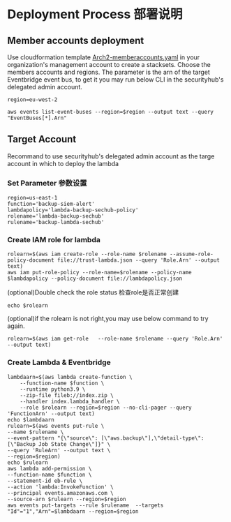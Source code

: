 #  Deployment Process 部署说明

## Member accounts deployment
Use cloudformation template [Arch2-memberaccounts.yaml](Arch2-memberaccounts.yaml) in your organization's management account to create a stacksets.
Choose the members accounts and regions.
The parameter is the arn of the target Eventbridge event bus, to get it you may run below CLI in the securityhub's delegated admin account.

```
region=eu-west-2
```
```
aws events list-event-buses --region=$region --output text --query "EventBuses[*].Arn"
```
## Target Account
Recommand to use securityhub's delegated admin account as the targe account in which to deploy the lambda

### Set Parameter 参数设置
```
region=us-east-1
function='backup-siem-alert'
lambdapolicy='lambda-backup-sechub-policy'
rolename='lambda-backup-sechub'
rulename='backup-lambda-sechub'
```

### Create IAM role for lambda
```
rolearn=$(aws iam create-role --role-name $rolename --assume-role-policy-document file://trust-lambda.json --query 'Role.Arn' --output text)
aws iam put-role-policy --role-name=$rolename --policy-name $lambdapolicy --policy-document file://lambdapolicy.json
```
(optional)Double check the role status 检查role是否正常创建
```
echo $rolearn
```
(optional)if the rolearn is not right,you may use below command to try again.
```
rolearn=$(aws iam get-role   --role-name $rolename --query 'Role.Arn' --output text)
```

### Create Lambda & Eventbridge
```
lambdaarn=$(aws lambda create-function \
    --function-name $function \
    --runtime python3.9 \
    --zip-file fileb://index.zip \
    --handler index.lambda_handler \
    --role $rolearn --region=$region --no-cli-pager --query 'FunctionArn' --output text)
echo $lambdaarn
rulearn=$(aws events put-rule \
--name $rulename \
--event-pattern "{\"source\": [\"aws.backup\"],\"detail-type\": [\"Backup Job State Change\"]}" \
--query 'RuleArn' --output text \
--region=$region)
echo $rulearn
aws lambda add-permission \
--function-name $function \
--statement-id eb-rule \
--action 'lambda:InvokeFunction' \
--principal events.amazonaws.com \
--source-arn $rulearn --region=$region
aws events put-targets --rule $rulename  --targets "Id"="1","Arn"=$lambdaarn --region=$region
```
